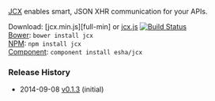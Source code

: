 [JCX][home] enables smart, JSON XHR communication for your APIs.

[home]: http://esha.github.io/jcx

Download: [jcx.min.js][full-min] or [jcx.js][full] [![Build Status](https://travis-ci.org/esha/jcx.png?branch=master)](https://travis-ci.org/esha/jcx)  
[Bower][bower]: `bower install jcx`  
[NPM][npm]: `npm install jcx`   
[Component][component]: `component install esha/jcx`  

[full]: https://raw.github.com/esha/jcx/master/dist/jcx.js
[min]: https://raw.github.com/esha/jcx/master/dist/jcx.min.js
[npm]: https://npmjs.org/package/jcx
[bower]: http://bower.io/
[component]: http://component.io/

### Release History
* 2014-09-08 [v0.1.3][] (initial)

[v0.1.3]: https://github.com/esha/jcx/tree/0.1.3
